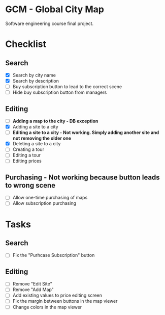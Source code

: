 # GCM - Global City Map
Software engineering course final project.

# Checklist
## Search 
- [x] Search by city name
- [x] Search by description
- [ ] Buy subscription button to lead to the correct scene
- [ ] Hide buy subscription button from managers

## Editing
- [ ] **Adding a map to the city - DB exception**
- [x] Adding a site to a city 
- [ ] **Editing a site to a city - Not working. Simply adding another site and not removing the older one**
- [x] Deleting a site to a city
- [ ] Creating a tour
- [ ] Editing a tour
- [ ] Editing prices

## Purchasing - Not working because button leads to wrong scene
- [ ] Allow one-time purchasing of maps
- [ ] Allow subscription purchasing

# Tasks
## Search
- [ ] Fix the "Purhcase Subscription" button

## Editing
- [ ] Remove "Edit Site"
- [ ] Remove "Add Map" 
- [ ] Add existing values to price editing screen
- [ ] Fix the margin between buttons in the map viewer
- [ ] Change colors in the map viewer
